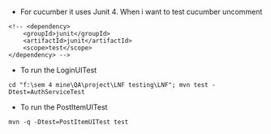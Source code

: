 - For cucumber it uses Junit 4. When i want to test cucumber uncomment

```
<!-- <dependency>
    <groupId>junit</groupId>
    <artifactId>junit</artifactId>
    <scope>test</scope>
</dependency> -->
```

- To run the LoginUITest 
```
cd "f:\sem 4 mine\QA\project\LNF testing\LNF"; mvn test -Dtest=AuthServiceTest
```

- To run the PostItemUITest
```
mvn -q -Dtest=PostItemUITest test
```
